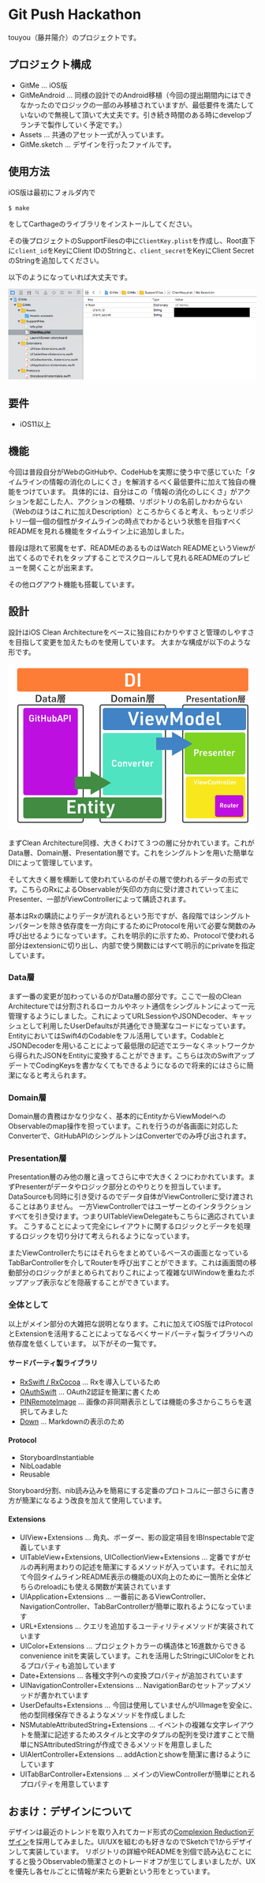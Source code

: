 # Git Push Hackathon

touyou（藤井陽介）のプロジェクトです。

## プロジェクト構成

- GitMe ... iOS版
- GitMeAndroid ... 同様の設計でのAndroid移植（今回の提出期間内にはできなかったのでロジックの一部のみ移植されていますが、最低要件を満たしていないので無視して頂いて大丈夫です。引き続き時間のある時にdevelopブランチで製作していく予定です。）
- Assets ... 共通のアセット一式が入っています。
- GitMe.sketch ... デザインを行ったファイルです。

## 使用方法

iOS版は最初にフォルダ内で

```
$ make
```

をしてCarthageのライブラリをインストールしてください。

その後プロジェクトのSupportFilesの中に`ClientKey.plist`を作成し、Root直下に`client_id`をKeyにClient IDのStringと、`client_secret`をKeyにClient SecretのStringを追加してください。

以下のようになっていれば大丈夫です。

![](Assets/desc1.png)

## 要件

- iOS11以上

## 機能

今回は普段自分がWebのGitHubや、CodeHubを実際に使う中で感じていた「タイムラインの情報の消化のしにくさ」を解消するべく最低要件に加えて独自の機能をつけています。
具体的には、自分はこの「情報の消化のしにくさ」がアクションを起こした人、アクションの種類、リポジトリの名前しかわからない（Webのほうはこれに加えDescription）ところからくると考え、もっとリポジトリ一個一個の個性がタイムラインの時点でわかるという状態を目指すべくREADMEを見れる機能をタイムライン上に追加しました。

普段は隠れて邪魔をセず、READMEのあるものはWatch READMEというViewが出てくるのでそれをタップすることでスクロールして見れるREADMEのプレビューを開くことが出来ます。

その他ログアウト機能も搭載しています。

## 設計

設計はiOS Clean Architectureをベースに独自にわかりやすさと管理のしやすさを目指して変更を加えたものを使用しています。
大まかな構成が以下のような形です。

![](Assets/desc2.png)

まずClean Architecture同様、大きくわけて３つの層に分かれています。これがData層、Domain層、Presentation層です。これをシングルトンを用いた簡単なDIによって管理しています。

そして大きく層を横断して使われているのがその層で使われるデータの形式です。こちらのRxによるObservableが矢印の方向に受け渡されていって主にPresenter、一部がViewControllerによって購読されます。

基本はRxの購読によりデータが流れるという形ですが、各段階ではシングルトンパターンを除き依存度を一方向にするためにProtocolを用いて必要な関数のみ呼び出せるようになっています。これを明示的に示すため、Protocolで使われる部分はextensionに切り出し、内部で使う関数にはすべて明示的にprivateを指定しています。

### Data層

まず一番の変更が加わっているのがData層の部分です。ここで一般のClean Architectureでは分割されるローカルやネット通信をシングルトンによって一元管理するようにしました。これによってURLSessionやJSONDecoder、キャッシュとして利用したUserDefaultsが共通化でき簡潔なコードになっています。
EntityにおいてはSwift4のCodableをフル活用しています。CodableとJSONDecoderを用いることによって最低限の記述でエラーなくネットワークから得られたJSONをEntityに変換することができます。こちらは次のSwiftアップデートでCodingKeysを書かなくてもできるようになるので将来的にはさらに簡潔になると考えられます。

### Domain層

Domain層の責務はかなり少なく、基本的にEntityからViewModelへのObservableのmap操作を担っています。これを行うのが各画面に対応したConverterで、GitHubAPIのシングルトンはConverterでのみ呼び出されます。

### Presentation層

Presentation層のみ他の層と違ってさらに中で大きく２つにわかれています。まずPresenterがデータやロジック部分とのやりとりを担当しています。DataSourceも同時に引き受けるのでデータ自体がViewControllerに受け渡されることはありません。
一方ViewControllerではユーザーとのインタラクションすべてを引き受けます。つまりUITableViewDelegateもこちらに適応されています。
こうすることによって完全にレイアウトに関するロジックとデータを処理するロジックを切り分けて考えられるようになっています。

またViewControllerたちにはそれらをまとめているベースの画面となっているTabBarControllerを介してRouterを呼び出すことができます。これは画面間の移動部分のロジックがまとめられておりこれによって複雑なUIWindowを重ねたポップアップ表示などを隠蔽することができています。

### 全体として

以上がメイン部分の大雑把な説明となります。これに加えてiOS版ではProtocolとExtensionを活用することによってなるべくサードパーティ製ライブラリへの依存度を低くしています。
以下がその一覧です。

#### サードパーティ製ライブラリ

- [RxSwift / RxCocoa](https://github.com/ReactiveX/RxSwift) ... Rxを導入しているため
- [OAuthSwift](https://github.com/OAuthSwift/OAuthSwift) ... OAuth2認証を簡潔に書くため
- [PINRemoteImage](https://github.com/pinterest/PINRemoteImage/) ... 画像の非同期表示としては機能の多さからこちらを選択してみました
- [Down](https://github.com/iwasrobbed/Down) ... Markdownの表示のため

#### Protocol

- StoryboardInstantiable
- NibLoadable
- Reusable

Storyboard分割、nib読み込みを簡易にする定番のプロトコルに一部さらに書き方が簡潔になるよう改良を加えて使用しています。

#### Extensions

- UIView+Extensions ... 角丸、ボーダー、影の設定項目をIBInspectableで定義しています
- UITableView+Extensions, UICollectionView+Extensions ... 定番ですがセルの再利用まわりの記述を簡潔にするメソッドが入っています。それに加えて今回タイムラインREADME表示の機能のUX向上のために一箇所と全体どちらのreloadにも使える関数が実装されています
- UIApplication+Extensions ... 一番前にあるViewController、NavigationController、TabBarControllerが簡単に取れるようになっています
- URL+Extensions ... クエリを追加するユーティリティメソッドが実装されています
- UIColor+Extensions ... プロジェクトカラーの構造体と16進数からできるconvenience initを実装しています。これを活用したStringにUIColorをとれるプロパティも追加しています
- Date+Extensions ... 各種文字列への変換プロパティが追加されています
- UINavigationController+Extensions ... NavigationBarのセットアップメソッドが書かれています
- UserDefaults+Extensions ... 今回は使用していませんがUIImageを安全に、他の型同様保存できるようなメソッドを作成しました
- NSMutableAttributedString+Extensions ... イベントの複雑な文字レイアウトを簡潔に記述するためスタイルと文字のタプルの配列を受け渡すことで簡単にNSAttributedStringが作成できるメソッドを用意しました
- UIAlertController+Extensions ... addActionとshowを簡潔に書けるようにしています
- UITabBarController+Extensions ... メインのViewControllerが簡単にとれるプロパティを用意しています

## おまけ：デザインについて

デザインは最近のトレンドを取り入れてカード形式の[Complexion Reductionデザイン](https://medium.com/amazing-stuff/complexion-reduction-a-new-trend-in-mobile-design-cef033a0b978)を採用してみました。UI/UXを組むのも好きなのでSketchで1からデザインして実装しています。
リポジトリの詳細やREADMEを別個で読み込むことにすると扱うObservableの簡潔さとのトレードオフが生じてしまいましたが、UXを優先し各セルごとに情報が来たら更新という形をとっています。
